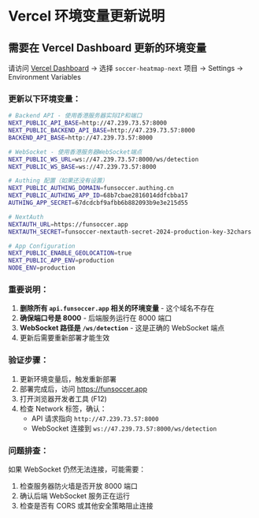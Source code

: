 # Vercel 环境变量更新说明

## 需要在 Vercel Dashboard 更新的环境变量

请访问 [Vercel Dashboard](https://vercel.com/dashboard) → 选择 `soccer-heatmap-next` 项目 → Settings → Environment Variables

### 更新以下环境变量：

```bash
# Backend API - 使用香港服务器实际IP和端口
NEXT_PUBLIC_API_BASE=http://47.239.73.57:8000
NEXT_PUBLIC_BACKEND_API_BASE=http://47.239.73.57:8000
BACKEND_API_BASE=http://47.239.73.57:8000

# WebSocket - 使用香港服务器WebSocket端点
NEXT_PUBLIC_WS_URL=ws://47.239.73.57:8000/ws/detection
NEXT_PUBLIC_WS_BASE=ws://47.239.73.57:8000

# Authing 配置（如果还没有设置）
NEXT_PUBLIC_AUTHING_DOMAIN=funsoccer.authing.cn
NEXT_PUBLIC_AUTHING_APP_ID=68b7cbae2816014ddfcbba17
AUTHING_APP_SECRET=67dcdcbf9afbb6b882093b9e3e215d55

# NextAuth
NEXTAUTH_URL=https://funsoccer.app
NEXTAUTH_SECRET=funsoccer-nextauth-secret-2024-production-key-32chars

# App Configuration
NEXT_PUBLIC_ENABLE_GEOLOCATION=true
NEXT_PUBLIC_APP_ENV=production
NODE_ENV=production
```

### 重要说明：

1. **删除所有 `api.funsoccer.app` 相关的环境变量** - 这个域名不存在
2. **确保端口号是 8000** - 后端服务运行在 8000 端口
3. **WebSocket 路径是 `/ws/detection`** - 这是正确的 WebSocket 端点
4. 更新后需要重新部署才能生效

### 验证步骤：

1. 更新环境变量后，触发重新部署
2. 部署完成后，访问 https://funsoccer.app
3. 打开浏览器开发者工具 (F12)
4. 检查 Network 标签，确认：
   - API 请求指向 `http://47.239.73.57:8000`
   - WebSocket 连接到 `ws://47.239.73.57:8000/ws/detection`

### 问题排查：

如果 WebSocket 仍然无法连接，可能需要：
1. 检查服务器防火墙是否开放 8000 端口
2. 确认后端 WebSocket 服务正在运行
3. 检查是否有 CORS 或其他安全策略阻止连接